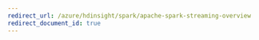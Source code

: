 ```yaml
---
redirect_url: /azure/hdinsight/spark/apache-spark-streaming-overview
redirect_document_id: true
---
```

